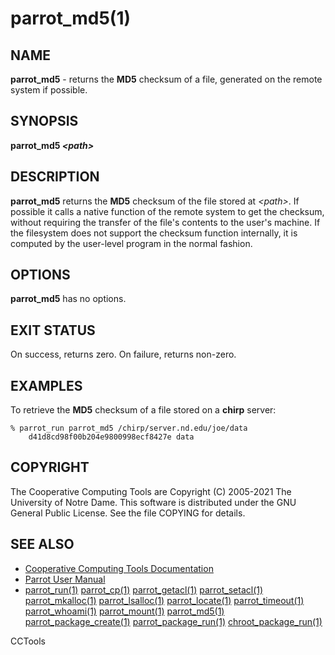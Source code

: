 






















# parrot_md5(1)

## NAME
**parrot_md5** - returns the **MD5** checksum of a file, generated on the remote system if possible.

## SYNOPSIS
**parrot_md5 _&lt;path&gt;_**

## DESCRIPTION

**parrot_md5** returns the **MD5** checksum of the file stored at _&lt;path&gt;_.  If possible
it calls a native function of the remote system to get the checksum, without requiring the transfer
of the file's contents to the user's machine.
If the filesystem does not support the checksum function internally,
it is computed by the user-level program in the normal fashion.

## OPTIONS
**parrot_md5** has no options.

## EXIT STATUS
On success, returns zero.  On failure, returns non-zero.

## EXAMPLES

To retrieve the **MD5** checksum of a file stored on a **chirp** server:

```
% parrot_run parrot_md5 /chirp/server.nd.edu/joe/data
	d41d8cd98f00b204e9800998ecf8427e data
```


## COPYRIGHT

The Cooperative Computing Tools are Copyright (C) 2005-2021 The University of Notre Dame.  This software is distributed under the GNU General Public License.  See the file COPYING for details.

## SEE ALSO


- [Cooperative Computing Tools Documentation]("../index.html")
- [Parrot User Manual]("../parrot.html")
- [parrot_run(1)](parrot_run.md) [parrot_cp(1)](parrot_cp.md) [parrot_getacl(1)](parrot_getacl.md)  [parrot_setacl(1)](parrot_setacl.md)  [parrot_mkalloc(1)](parrot_mkalloc.md)  [parrot_lsalloc(1)](parrot_lsalloc.md)  [parrot_locate(1)](parrot_locate.md)  [parrot_timeout(1)](parrot_timeout.md)  [parrot_whoami(1)](parrot_whoami.md)  [parrot_mount(1)](parrot_mount.md)  [parrot_md5(1)](parrot_md5.md)  [parrot_package_create(1)](parrot_package_create.md)  [parrot_package_run(1)](parrot_package_run.md)  [chroot_package_run(1)](chroot_package_run.md)


CCTools
